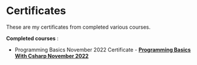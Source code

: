 # Certificates
These are my certificates from completed various courses.

**Completed courses** :
* Programming Basics November 2022 Certificate - **[Programming Basics With Csharp November 2022](https://softuni.bg/trainings/3875/programming-basics-with-csharp-november-2022)**
